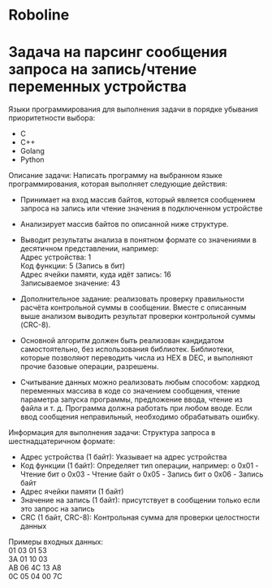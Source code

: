 # Roboline
# Задача на парсинг сообщения запроса на запись/чтение переменных устройства
Языки программирования для выполнения задачи в порядке убывания приоритетности выбора:
- С
- С++
- Golang
- Python

Описание задачи:
Написать программу на выбранном языке программирования, которая выполняет следующие
действия:
- Принимает на вход массив байтов, который является сообщением запроса на запись или
чтение значения в подключенном устройстве
- Анализирует массив байтов по описанной ниже структуре.
- Выводит результаты анализа в понятном формате со значениями в десятичном
представлении, например: \
Адрес устройства: 1 \
Код функции: 5 (Запись в бит) \
Адрес ячейки памяти, куда идёт запись: 16 \
Записываемое значение: 43

- Дополнительное задание: реализовать проверку правильности расчёта контрольной
суммы в сообщении. Вместе с описанным выше анализом выводить результат проверки
контрольной суммы (CRC-8).
- Основной алгоритм должен быть реализован кандидатом самостоятельно, без
использования библиотек. Библиотеки, которые позволяют переводить числа из HEX в
DEC, и выполняют прочие базовые операции, разрешены.
- Считывание данных можно реализовать любым способом: хардкод переменных массива
в коде со значением сообщения, чтение параметра запуска программы, предложение
ввода, чтение из файла и т. д. Программа должна работать при любом вводе. Если ввод
сообщения неправильный, необходимо обрабатывать ошибку.

Информация для выполнения задачи:
Структура запроса в шестнадцатеричном формате:
- Адрес устройства (1 байт): Указывает на адрес устройства
- Код функции (1 байт): Определяет тип операции, например:
o 0x01 - Чтение бит
o 0x03 - Чтение байт
o 0x05 - Запись бит
o 0x06 - Запись байт
- Адрес ячейки памяти (1 байт)
- Значение на запись (1 байт): присутствует в сообщении только если это запрос на
запись
- CRC (1 байт, CRC-8): Контрольная сумма для проверки целостности данных

Примеры входных данных:\
01 03 01 53 \
3A 01 10 03 \
AB 06 4C 13 A8 \
0C 05 04 00 7C